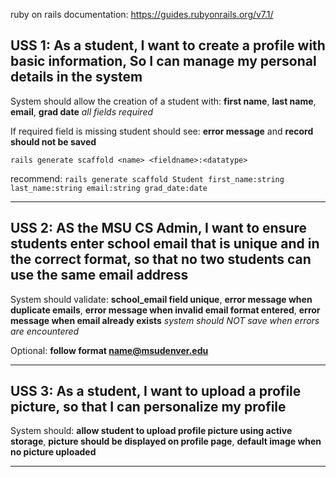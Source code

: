 ruby on rails documentation: https://guides.rubyonrails.org/v7.1/

## USS 1: As a student, I want to create a profile with basic information, So I can manage my personal details in the system

 System should allow the creation of a student with: **first name**, **last name**, **email**, **grad date** *all fields required*

 If required field is missing student should see: **error message** and **record should not be saved**

`rails generate scaffold <name> <fieldname>:<datatype>`

recommend: `rails generate scaffold Student first_name:string last_name:string email:string grad_date:date`
___

## USS 2: AS the MSU CS Admin, I want to ensure students enter school email that is unique and in the correct format, so that no two students can use the same email address

 System should validate: **school_email field unique**, **error message when duplicate emails**, **error message when invalid email format entered**, **error message when email already exists** *system should NOT save when errors are encountered* 

 Optional: **follow format name@msudenver.edu**

___

## USS 3: As a student, I want to upload a profile picture, so that I can personalize my profile

 System should: **allow student to upload profile picture using active storage**, **picture should be displayed on profile page**, **default image when no picture uploaded**

___

